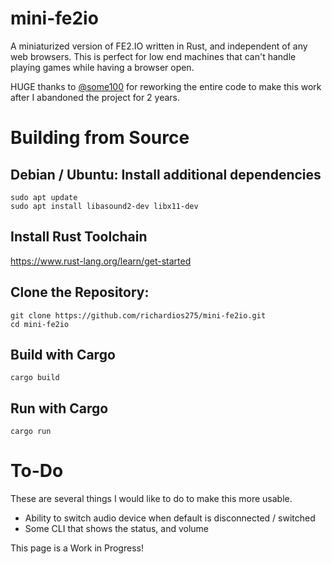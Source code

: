 # mini-fe2io
A miniaturized version of FE2.IO written in Rust, and independent of any web browsers.
This is perfect for low end machines that can't handle playing games while having a browser open.

HUGE thanks to [@some100](https://github.com/some100) for reworking the entire code to make this work after I abandoned the project for 2 years.

# Building from Source

## Debian / Ubuntu: Install additional dependencies

```shell
sudo apt update
sudo apt install libasound2-dev libx11-dev
```

## Install Rust Toolchain
https://www.rust-lang.org/learn/get-started

## Clone the Repository:

```shell
git clone https://github.com/richardios275/mini-fe2io.git
cd mini-fe2io
```

## Build with Cargo
```shell
cargo build
```

## Run with Cargo
```shell
cargo run
```

# To-Do
These are several things I would like to do to make this more usable.
- Ability to switch audio device when default is disconnected / switched
- Some CLI that shows the status, and volume

This page is a Work in Progress!
